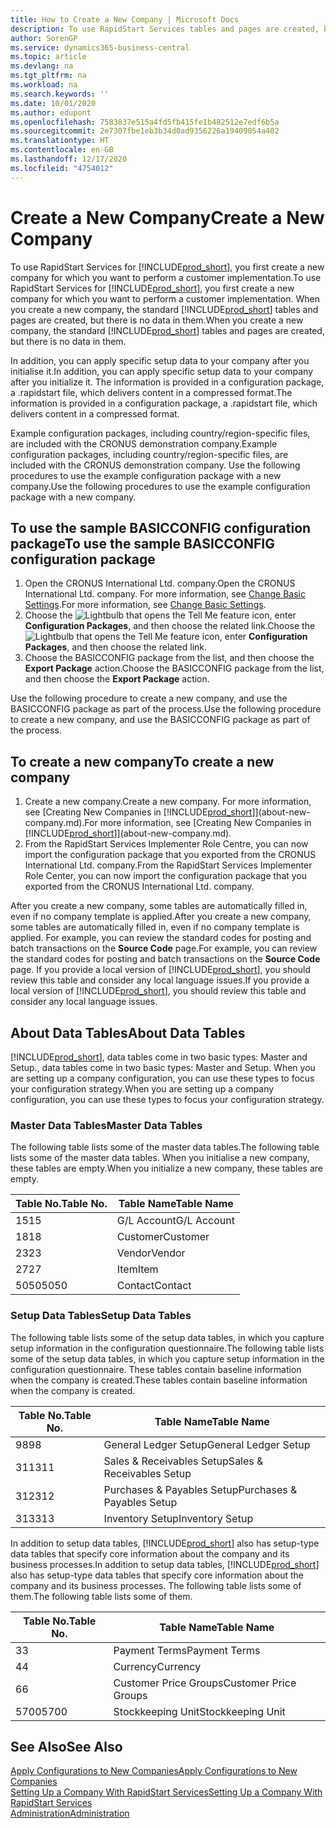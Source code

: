 ```yaml
---
title: How to Create a New Company | Microsoft Docs
description: To use RapidStart Services tables and pages are created, but there is no data in them.
author: SorenGP
ms.service: dynamics365-business-central
ms.topic: article
ms.devlang: na
ms.tgt_pltfrm: na
ms.workload: na
ms.search.keywords: ''
ms.date: 10/01/2020
ms.author: edupont
ms.openlocfilehash: 7583837e515a4fd5fb415fe1b482512e7edf6b5a
ms.sourcegitcommit: 2e7307fbe1eb3b34d0ad9356226a19409054a402
ms.translationtype: HT
ms.contentlocale: en-GB
ms.lasthandoff: 12/17/2020
ms.locfileid: "4754012"
---
```

# <a name="create-a-new-company"></a><span data-ttu-id="9ff54-103">Create a New Company</span><span class="sxs-lookup"><span data-stu-id="9ff54-103">Create a New Company</span></span>
<span data-ttu-id="9ff54-104">To use RapidStart Services for [!INCLUDE[prod_short](includes/prod_short.md)], you first create a new company for which you want to perform a customer implementation.</span><span class="sxs-lookup"><span data-stu-id="9ff54-104">To use RapidStart Services for [!INCLUDE[prod_short](includes/prod_short.md)], you first create a new company for which you want to perform a customer implementation.</span></span> <span data-ttu-id="9ff54-105">When you create a new company, the standard [!INCLUDE[prod_short](includes/prod_short.md)] tables and pages are created, but there is no data in them.</span><span class="sxs-lookup"><span data-stu-id="9ff54-105">When you create a new company, the standard [!INCLUDE[prod_short](includes/prod_short.md)] tables and pages are created, but there is no data in them.</span></span>

<span data-ttu-id="9ff54-106">In addition, you can apply specific setup data to your company after you initialise it.</span><span class="sxs-lookup"><span data-stu-id="9ff54-106">In addition, you can apply specific setup data to your company after you initialize it.</span></span> <span data-ttu-id="9ff54-107">The information is provided in a configuration package, a .rapidstart file, which delivers content in a compressed format.</span><span class="sxs-lookup"><span data-stu-id="9ff54-107">The information is provided in a configuration package, a .rapidstart file, which delivers content in a compressed format.</span></span>  

<span data-ttu-id="9ff54-108">Example configuration packages, including country/region-specific files, are included with the CRONUS demonstration company.</span><span class="sxs-lookup"><span data-stu-id="9ff54-108">Example configuration packages, including country/region-specific files, are included with the CRONUS demonstration company.</span></span> <span data-ttu-id="9ff54-109">Use the following procedures to use the example configuration package with a new company.</span><span class="sxs-lookup"><span data-stu-id="9ff54-109">Use the following procedures to use the example configuration package with a new company.</span></span>  

## <a name="to-use-the-sample-basicconfig-configuration-package"></a><span data-ttu-id="9ff54-110">To use the sample BASICCONFIG configuration package</span><span class="sxs-lookup"><span data-stu-id="9ff54-110">To use the sample BASICCONFIG configuration package</span></span>  
1. <span data-ttu-id="9ff54-111">Open the CRONUS International Ltd. company.</span><span class="sxs-lookup"><span data-stu-id="9ff54-111">Open the CRONUS International Ltd. company.</span></span> <span data-ttu-id="9ff54-112">For more information, see [Change Basic Settings](ui-change-basic-settings.md).</span><span class="sxs-lookup"><span data-stu-id="9ff54-112">For more information, see [Change Basic Settings](ui-change-basic-settings.md).</span></span>
2. <span data-ttu-id="9ff54-113">Choose the ![Lightbulb that opens the Tell Me feature](media/ui-search/search_small.png "Tell me what you want to do") icon, enter **Configuration Packages**, and then choose the related link.</span><span class="sxs-lookup"><span data-stu-id="9ff54-113">Choose the ![Lightbulb that opens the Tell Me feature](media/ui-search/search_small.png "Tell me what you want to do") icon, enter **Configuration Packages**, and then choose the related link.</span></span>  
3. <span data-ttu-id="9ff54-114">Choose the BASICCONFIG package from the list, and then choose the **Export Package** action.</span><span class="sxs-lookup"><span data-stu-id="9ff54-114">Choose the BASICCONFIG package from the list, and then choose the **Export Package** action.</span></span>  

<span data-ttu-id="9ff54-115">Use the following procedure to create a new company, and use the BASICCONFIG package as part of the process.</span><span class="sxs-lookup"><span data-stu-id="9ff54-115">Use the following procedure to create a new company, and use the BASICCONFIG package as part of the process.</span></span>  

## <a name="to-create-a-new-company"></a><span data-ttu-id="9ff54-116">To create a new company</span><span class="sxs-lookup"><span data-stu-id="9ff54-116">To create a new company</span></span>  
1. <span data-ttu-id="9ff54-117">Create a new company.</span><span class="sxs-lookup"><span data-stu-id="9ff54-117">Create a new company.</span></span> <span data-ttu-id="9ff54-118">For more information, see [Creating New Companies in [!INCLUDE[prod_short](includes/prod_short.md)]](about-new-company.md).</span><span class="sxs-lookup"><span data-stu-id="9ff54-118">For more information, see [Creating New Companies in [!INCLUDE[prod_short](includes/prod_short.md)]](about-new-company.md).</span></span>
2. <span data-ttu-id="9ff54-119">From the RapidStart Services Implementer Role Centre, you can now import the configuration package that you exported from the CRONUS International Ltd. company.</span><span class="sxs-lookup"><span data-stu-id="9ff54-119">From the RapidStart Services Implementer Role Center, you can now import the configuration package that you exported from the CRONUS International Ltd. company.</span></span>

<span data-ttu-id="9ff54-120">After you create a new company, some tables are automatically filled in, even if no company template is applied.</span><span class="sxs-lookup"><span data-stu-id="9ff54-120">After you create a new company, some tables are automatically filled in, even if no company template is applied.</span></span> <span data-ttu-id="9ff54-121">For example, you can review the standard codes for posting and batch transactions on the **Source Code** page.</span><span class="sxs-lookup"><span data-stu-id="9ff54-121">For example, you can review the standard codes for posting and batch transactions on the **Source Code** page.</span></span> <span data-ttu-id="9ff54-122">If you provide a local version of [!INCLUDE[prod_short](includes/prod_short.md)], you should review this table and consider any local language issues.</span><span class="sxs-lookup"><span data-stu-id="9ff54-122">If you provide a local version of [!INCLUDE[prod_short](includes/prod_short.md)], you should review this table and consider any local language issues.</span></span>

## <a name="about-data-tables"></a><span data-ttu-id="9ff54-123">About Data Tables</span><span class="sxs-lookup"><span data-stu-id="9ff54-123">About Data Tables</span></span>
[!INCLUDE[prod_short](includes/prod_short.md)]<span data-ttu-id="9ff54-124">, data tables come in two basic types: Master and Setup.</span><span class="sxs-lookup"><span data-stu-id="9ff54-124">, data tables come in two basic types: Master and Setup.</span></span> <span data-ttu-id="9ff54-125">When you are setting up a company configuration, you can use these types to focus your configuration strategy.</span><span class="sxs-lookup"><span data-stu-id="9ff54-125">When you are setting up a company configuration, you can use these types to focus your configuration strategy.</span></span>  

### <a name="master-data-tables"></a><span data-ttu-id="9ff54-126">Master Data Tables</span><span class="sxs-lookup"><span data-stu-id="9ff54-126">Master Data Tables</span></span>  
<span data-ttu-id="9ff54-127">The following table lists some of the master data tables.</span><span class="sxs-lookup"><span data-stu-id="9ff54-127">The following table lists some of the master data tables.</span></span> <span data-ttu-id="9ff54-128">When you initialise a new company, these tables are empty.</span><span class="sxs-lookup"><span data-stu-id="9ff54-128">When you initialize a new company, these tables are empty.</span></span>  

|<span data-ttu-id="9ff54-129">Table No.</span><span class="sxs-lookup"><span data-stu-id="9ff54-129">Table No.</span></span>|<span data-ttu-id="9ff54-130">Table Name</span><span class="sxs-lookup"><span data-stu-id="9ff54-130">Table Name</span></span>|  
|-------------------|--------------------|  
|<span data-ttu-id="9ff54-131">15</span><span class="sxs-lookup"><span data-stu-id="9ff54-131">15</span></span>|<span data-ttu-id="9ff54-132">G/L Account</span><span class="sxs-lookup"><span data-stu-id="9ff54-132">G/L Account</span></span>|  
|<span data-ttu-id="9ff54-133">18</span><span class="sxs-lookup"><span data-stu-id="9ff54-133">18</span></span>|<span data-ttu-id="9ff54-134">Customer</span><span class="sxs-lookup"><span data-stu-id="9ff54-134">Customer</span></span>|  
|<span data-ttu-id="9ff54-135">23</span><span class="sxs-lookup"><span data-stu-id="9ff54-135">23</span></span>|<span data-ttu-id="9ff54-136">Vendor</span><span class="sxs-lookup"><span data-stu-id="9ff54-136">Vendor</span></span>|  
|<span data-ttu-id="9ff54-137">27</span><span class="sxs-lookup"><span data-stu-id="9ff54-137">27</span></span>|<span data-ttu-id="9ff54-138">Item</span><span class="sxs-lookup"><span data-stu-id="9ff54-138">Item</span></span>|  
|<span data-ttu-id="9ff54-139">5050</span><span class="sxs-lookup"><span data-stu-id="9ff54-139">5050</span></span>|<span data-ttu-id="9ff54-140">Contact</span><span class="sxs-lookup"><span data-stu-id="9ff54-140">Contact</span></span>|  

### <a name="setup-data-tables"></a><span data-ttu-id="9ff54-141">Setup Data Tables</span><span class="sxs-lookup"><span data-stu-id="9ff54-141">Setup Data Tables</span></span>  
<span data-ttu-id="9ff54-142">The following table lists some of the setup data tables, in which you capture setup information in the configuration questionnaire.</span><span class="sxs-lookup"><span data-stu-id="9ff54-142">The following table lists some of the setup data tables, in which you capture setup information in the configuration questionnaire.</span></span> <span data-ttu-id="9ff54-143">These tables contain baseline information when the company is created.</span><span class="sxs-lookup"><span data-stu-id="9ff54-143">These tables contain baseline information when the company is created.</span></span>  

|<span data-ttu-id="9ff54-144">Table No.</span><span class="sxs-lookup"><span data-stu-id="9ff54-144">Table No.</span></span>|<span data-ttu-id="9ff54-145">Table Name</span><span class="sxs-lookup"><span data-stu-id="9ff54-145">Table Name</span></span>|  
|-------------------|--------------------|  
|<span data-ttu-id="9ff54-146">98</span><span class="sxs-lookup"><span data-stu-id="9ff54-146">98</span></span>|<span data-ttu-id="9ff54-147">General Ledger Setup</span><span class="sxs-lookup"><span data-stu-id="9ff54-147">General Ledger Setup</span></span>|  
|<span data-ttu-id="9ff54-148">311</span><span class="sxs-lookup"><span data-stu-id="9ff54-148">311</span></span>|<span data-ttu-id="9ff54-149">Sales & Receivables Setup</span><span class="sxs-lookup"><span data-stu-id="9ff54-149">Sales & Receivables Setup</span></span>|  
|<span data-ttu-id="9ff54-150">312</span><span class="sxs-lookup"><span data-stu-id="9ff54-150">312</span></span>|<span data-ttu-id="9ff54-151">Purchases & Payables Setup</span><span class="sxs-lookup"><span data-stu-id="9ff54-151">Purchases & Payables Setup</span></span>|  
|<span data-ttu-id="9ff54-152">313</span><span class="sxs-lookup"><span data-stu-id="9ff54-152">313</span></span>|<span data-ttu-id="9ff54-153">Inventory Setup</span><span class="sxs-lookup"><span data-stu-id="9ff54-153">Inventory Setup</span></span>|  

<span data-ttu-id="9ff54-154">In addition to setup data tables, [!INCLUDE[prod_short](includes/prod_short.md)] also has setup-type data tables that specify core information about the company and its business processes.</span><span class="sxs-lookup"><span data-stu-id="9ff54-154">In addition to setup data tables, [!INCLUDE[prod_short](includes/prod_short.md)] also has setup-type data tables that specify core information about the company and its business processes.</span></span> <span data-ttu-id="9ff54-155">The following table lists some of them.</span><span class="sxs-lookup"><span data-stu-id="9ff54-155">The following table lists some of them.</span></span>  

|<span data-ttu-id="9ff54-156">Table No.</span><span class="sxs-lookup"><span data-stu-id="9ff54-156">Table No.</span></span>|<span data-ttu-id="9ff54-157">Table Name</span><span class="sxs-lookup"><span data-stu-id="9ff54-157">Table Name</span></span>|  
|-------------------|--------------------|  
|<span data-ttu-id="9ff54-158">3</span><span class="sxs-lookup"><span data-stu-id="9ff54-158">3</span></span>|<span data-ttu-id="9ff54-159">Payment Terms</span><span class="sxs-lookup"><span data-stu-id="9ff54-159">Payment Terms</span></span>|  
|<span data-ttu-id="9ff54-160">4</span><span class="sxs-lookup"><span data-stu-id="9ff54-160">4</span></span>|<span data-ttu-id="9ff54-161">Currency</span><span class="sxs-lookup"><span data-stu-id="9ff54-161">Currency</span></span>|  
|<span data-ttu-id="9ff54-162">6</span><span class="sxs-lookup"><span data-stu-id="9ff54-162">6</span></span>|<span data-ttu-id="9ff54-163">Customer Price Groups</span><span class="sxs-lookup"><span data-stu-id="9ff54-163">Customer Price Groups</span></span>|  
|<span data-ttu-id="9ff54-164">5700</span><span class="sxs-lookup"><span data-stu-id="9ff54-164">5700</span></span>|<span data-ttu-id="9ff54-165">Stockkeeping Unit</span><span class="sxs-lookup"><span data-stu-id="9ff54-165">Stockkeeping Unit</span></span>|

  

## <a name="see-also"></a><span data-ttu-id="9ff54-166">See Also</span><span class="sxs-lookup"><span data-stu-id="9ff54-166">See Also</span></span>  
[<span data-ttu-id="9ff54-167">Apply Configurations to New Companies</span><span class="sxs-lookup"><span data-stu-id="9ff54-167">Apply Configurations to New Companies</span></span>](admin-apply-configuration-to-new-companies.md)  
[<span data-ttu-id="9ff54-168">Setting Up a Company With RapidStart Services</span><span class="sxs-lookup"><span data-stu-id="9ff54-168">Setting Up a Company With RapidStart Services</span></span>](admin-set-up-a-company-with-rapidstart.md)  
[<span data-ttu-id="9ff54-169">Administration</span><span class="sxs-lookup"><span data-stu-id="9ff54-169">Administration</span></span>](admin-setup-and-administration.md)
